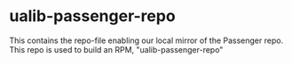 # ualib-passenger-repo

This contains the repo-file enabling our local mirror of the Passenger repo. 
This repo is used to build an RPM, "ualib-passenger-repo"